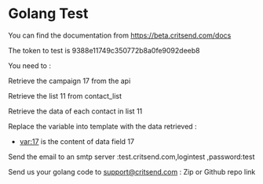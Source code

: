 # Golang Test 

You can find the documentation from https://beta.critsend.com/docs

The token to test is 9388e11749c350772b8a0fe9092deeb8

You need to :

Retrieve the campaign 17 from the api

Retrieve the list 11 from contact_list

Retrieve the data of each contact in list 11

Replace the variable into template with the data retrieved  :
 * <var:17>  is the content of data field 17

Send the email to an smtp server :test.critsend.com,logintest ,password:test 

Send us your golang code to support@critsend.com : Zip or Github repo link 

